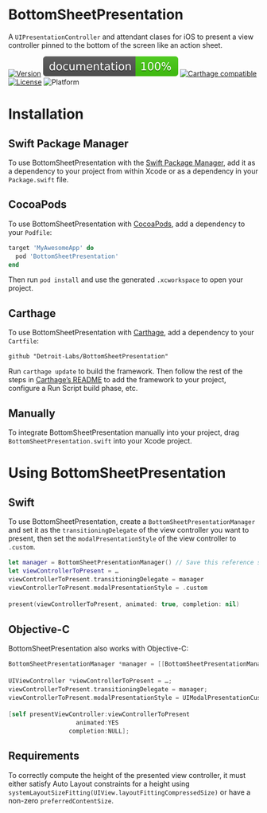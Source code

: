 # BottomSheetPresentation

A `UIPresentationController` and attendant clases for iOS to present a view controller pinned to the bottom of the screen like an action sheet.

[![Version](https://img.shields.io/cocoapods/v/BottomSheetPresentation.svg?style=flat)](https://cocoapods.org/pods/BottomSheetPresentation)
[![Documentation](docs/badge.svg)](https://detroit-labs.github.io/BottomSheetPresentation/)
[![Carthage compatible](https://img.shields.io/badge/Carthage-compatible-4BC51D.svg?style=flat)](https://github.com/Carthage/Carthage)
[![License](https://img.shields.io/cocoapods/l/BottomSheetPresentation.svg?style=flat)](https://github.com/detroit-labs/BottomSheetPresentation/blob/master/LICENSE)
![Platform](https://img.shields.io/cocoapods/p/BottomSheetPresentation.svg?style=flat)

# Installation

## Swift Package Manager

To use BottomSheetPresentation with the [Swift Package Manager](https://swift.org/package-manager/), add it as a dependency to your project from within Xcode or as a dependency in your `Package.swift` file. 

## CocoaPods

To use BottomSheetPresentation with [CocoaPods](https://cocoapods.org), add a dependency to your `Podfile`:

```Ruby
target 'MyAwesomeApp' do
  pod 'BottomSheetPresentation'
end
```

Then run `pod install` and use the generated `.xcworkspace` to open your project.

## Carthage

To use BottomSheetPresentation with [Carthage](https://github.com/Carthage/Carthage), add a dependency to your `Cartfile`:

```
github "Detroit-Labs/BottomSheetPresentation"
```

Run `carthage update` to build the framework. Then follow the rest of the steps in [Carthage’s README](https://github.com/Carthage/Carthage#getting-started) to add the framework to your project, configure a Run Script build phase, etc.

## Manually

To integrate BottomSheetPresentation manually into your project, drag `BottomSheetPresentation.swift` into your Xcode project.

# Using BottomSheetPresentation

## Swift

To use BottomSheetPresentation, create a `BottomSheetPresentationManager` and set it as the `transitioningDelegate` of the view controller you want to present, then set the `modalPresentationStyle` of the view controller to `.custom`.

```Swift
let manager = BottomSheetPresentationManager() // Save this reference somewhere
let viewControllerToPresent = …
viewControllerToPresent.transitioningDelegate = manager
viewControllerToPresent.modalPresentationStyle = .custom

present(viewControllerToPresent, animated: true, completion: nil)
```

## Objective-C

BottomSheetPresentation also works with Objective-C:

```Objective-C
BottomSheetPresentationManager *manager = [[BottomSheetPresentationManager alloc] init];

UIViewController *viewControllerToPresent = …;
viewControllerToPresent.transitioningDelegate = manager;
viewControllerToPresent.modalPresentationStyle = UIModalPresentationCustom;

[self presentViewController:viewControllerToPresent
                   animated:YES
                 completion:NULL];
```

## Requirements

To correctly compute the height of the presented view controller, it must either satisfy Auto Layout constraints for a height using `systemLayoutSizeFitting(UIView.layoutFittingCompressedSize)` or have a non-zero `preferredContentSize`.
